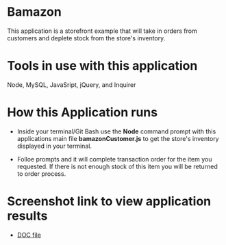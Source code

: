 # Bamazon  

This application is a storefront example that will take in orders from customers and deplete stock from the store's inventory. 

# Tools in use with this application 

Node, MySQL, JavaSript, jQuery, and Inquirer

# How this Application runs 

* Inside your terminal/Git Bash use the **Node** command prompt with this applications main file **bamazonCustomer.js** to get the store's inventory displayed in your terminal.

* Folloe prompts and it will complete transaction order for the item you requested. If there is not enough stock of this item you will be returned to order process.

# Screenshot link to view application results 

* [DOC file](https://docs.google.com/document/d/1mmwbR3XZ8AIKp5nrAvf4ehNyuX5L8rhF5le7jZfbeE0/edit?usp=sharing)



